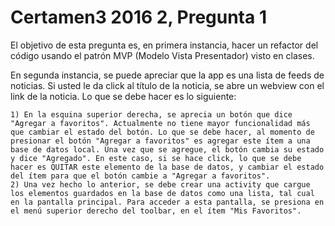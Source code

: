 # Certamen3 2016 2, Pregunta 1

El objetivo de esta pregunta es, en primera instancia, hacer un refactor del código usando el patrón MVP (Modelo Vista Presentador) 
visto en clases.

En segunda instancia, se puede apreciar que la app es una lista de feeds de noticias. Si usted le da click al título de
la noticia, se abre un webview con el link de la noticia. Lo que se debe hacer es lo siguiente:

	1) En la esquina superior derecha, se aprecia un botón que dice "Agregar a favoritos". Actualmente no tiene mayor funcionalidad más que cambiar el estado del botón. Lo que se debe hacer, al momento de presionar el botón "Agregar a favoritos" es agregar este ítem a una base de datos local. Una vez que se agregue, el botón cambia su estado y dice "Agregado". En este caso, si se hace click, lo que se debe hacer es QUITAR este elemento de la base de datos, y cambiar el estado del ítem para que el botón cambie a "Agregar a favoritos".
	2) Una vez hecho lo anterior, se debe crear una activity que cargue los elementos guardados en la base de datos como una lista, tal cual en la pantalla principal. Para acceder a esta pantalla, se presiona en el menú superior derecho del toolbar, en el ítem "Mis Favoritos".

